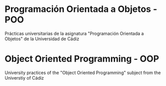 <h1> Programación Orientada a Objetos - POO </h1>

<p> Prácticas universitarias de la asignatura "Programación Orientada a Objetos" de la Universidad de Cádiz</p>

<h1> Object Oriented Programming - OOP </h1>

<p> University practices of the "Object Oriented Programming" subject from the Universtiy of Cádiz</p>
